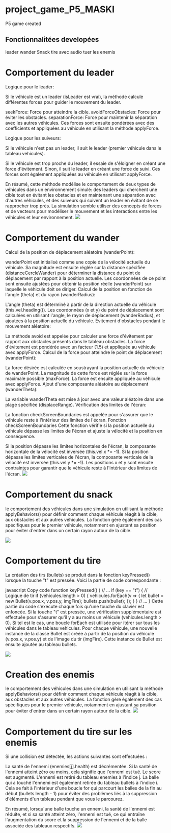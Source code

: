 # project_game_P5_MASKI
P5 game created
<h2>Fonctionnalitées developées</h2>
leader
wander
Snack
tire avec audio
tuer les enemis

<h1>Comportement du leader</h1>
Logique pour le leader:

Si le véhicule est un leader (isLeader est vrai), la méthode calcule différentes forces pour guider le mouvement du leader.

seekForce: Force pour atteindre la cible.
avoidForceObstacles: Force pour éviter les obstacles.
separationForce: Force pour maintenir la séparation avec les autres véhicules.
Ces forces sont ensuite pondérées avec des coefficients et appliquées au véhicule en utilisant la méthode applyForce.

Logique pour les suiveurs:

Si le véhicule n'est pas un leader, il suit le leader (premier véhicule dans le tableau vehicules).

Si le véhicule est trop proche du leader, il essaie de s'éloigner en créant une force d'évitement.
Sinon, il suit le leader en créant une force de suivi.
Ces forces sont également appliquées au véhicule en utilisant applyForce.

En résumé, cette méthode modélise le comportement de deux types de véhicules dans un environnement simulé: des leaders qui cherchent une cible tout en évitant les obstacles et en maintenant une séparation avec d'autres véhicules, et des suiveurs qui suivent un leader en évitant de se rapprocher trop près. La simulation semble utiliser des concepts de forces et de vecteurs pour modéliser le mouvement et les interactions entre les véhicules et leur environnement.
<img src="capture/leaderComportment.png"></img>
<h1>Comportement du wander</h1>
Calcul de la position de déplacement aléatoire (wanderPoint):

wanderPoint est initialisé comme une copie de la vélocité actuelle du véhicule.
Sa magnitude est ensuite réglée sur la distance spécifiée (distanceCercleWander) pour déterminer la distance du point de déplacement par rapport à la position actuelle.
Les coordonnées de ce point sont ensuite ajustées pour obtenir la position réelle (wanderPoint) sur laquelle le véhicule doit se diriger.
Calcul de la position en fonction de l'angle (theta) et du rayon (wanderRadius):

L'angle (theta) est déterminé à partir de la direction actuelle du véhicule (this.vel.heading()).
Les coordonnées (x et y) du point de déplacement sont calculées en utilisant l'angle, le rayon de déplacement (wanderRadius), et ajoutées à la position actuelle du véhicule.
Évitement d'obstacles pendant le mouvement aléatoire:

La méthode avoid est appelée pour calculer une force d'évitement par rapport aux obstacles présents dans le tableau obstacles.
La force d'évitement est pondérée avec un facteur (1.5) et appliquée au véhicule avec applyForce.
Calcul de la force pour atteindre le point de déplacement (wanderPoint):

La force désirée est calculée en soustrayant la position actuelle du véhicule de wanderPoint.
La magnitude de cette force est réglée sur la force maximale possible (maxForce).
La force est ensuite appliquée au véhicule avec applyForce.
Ajout d'une composante aléatoire au déplacement (wanderTheta):

La variable wanderTheta est mise à jour avec une valeur aléatoire dans une plage spécifiée (displaceRange).
Vérification des limites de l'écran:

La fonction checkScreenBoundaries est appelée pour s'assurer que le véhicule reste à l'intérieur des limites de l'écran.
Fonction checkScreenBoundaries
Cette fonction vérifie si la position actuelle du véhicule dépasse les limites de l'écran et ajuste la vélocité et la position en conséquence.

Si la position dépasse les limites horizontales de l'écran, la composante horizontale de la vélocité est inversée (this.vel.x *= -1).
Si la position dépasse les limites verticales de l'écran, la composante verticale de la vélocité est inversée (this.vel.y *= -1).
Les positions x et y sont ensuite contraintes pour garantir que le véhicule reste à l'intérieur des limites de l'écran.
<img src="capture/wander.png"></img>
<h1>Comportement du snack</h1>
le comportement des véhicules dans une simulation en utilisant la méthode applyBehaviors() pour définir comment chaque véhicule réagit à la cible, aux obstacles et aux autres véhicules. La fonction gère également des cas spécifiques pour le premier véhicule, notamment en ajustant sa position pour éviter d'entrer dans un certain rayon autour de la cible.

<img src="capture/snacke.png"></img>

<h1>Comportement du tire</h1>

La création des tirs (bullets) se produit dans la fonction keyPressed() lorsque la touche "t" est pressée. Voici la partie de code correspondante :

javascript
Copy code
function keyPressed() {
  // ...
  if (key == "t") {
    // Logique de tir
    if (vehicules.length > 0) {
      vehicules.forEach(v => {
        let bullet = new Bullet(v.pos.x, v.pos.y, imgFire);
        bullets.push(bullet);
      });
    }
  }
  // ...
}
Cette partie du code s'exécute chaque fois qu'une touche du clavier est enfoncée. Si la touche "t" est pressée, une vérification supplémentaire est effectuée pour s'assurer qu'il y a au moins un véhicule (vehicules.length > 0). Si tel est le cas, une boucle forEach est utilisée pour itérer sur tous les véhicules dans le tableau vehicules. Pour chaque véhicule, une nouvelle instance de la classe Bullet est créée à partir de la position du véhicule (v.pos.x, v.pos.y) et de l'image du tir (imgFire). Cette instance de Bullet est ensuite ajoutée au tableau bullets.

<img src="capture/tire.png"></img>
<h1>Creation des enemis</h1>
le comportement des véhicules dans une simulation en utilisant la méthode applyBehaviors() pour définir comment chaque véhicule réagit à la cible, aux obstacles et aux autres véhicules. La fonction gère également des cas spécifiques pour le premier véhicule, notamment en ajustant sa position pour éviter d'entrer dans un certain rayon autour de la cible.
<img src="capture/enemi.png"></img>

<h1>Comportement du tire sur les enemis</h1>
Si une collision est détectée, les actions suivantes sont effectuées :

La santé de l'ennemi (enemies[j].health) est décrémentée.
Si la santé de l'ennemi atteint zéro ou moins, cela signifie que l'ennemi est tué.
Le score est augmenté.
L'ennemi est retiré du tableau enemies à l'indice j.
La balle qui a touché l'ennemi est également retirée du tableau bullets à l'indice i.
Cela se fait à l'intérieur d'une boucle for qui parcourt les balles de la fin au début (bullets.length - 1) pour éviter des problèmes liés à la suppression d'éléments d'un tableau pendant que vous le parcourez.

En résumé, lorsqu'une balle touche un ennemi, la santé de l'ennemi est réduite, et si sa santé atteint zéro, l'ennemi est tué, ce qui entraîne l'augmentation du score et la suppression de l'ennemi et de la balle associée des tableaux respectifs.
<img src="capture/tire_sur_enemi.png"></img>

